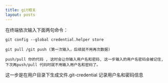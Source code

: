 ```yaml
---
title: git相关
layout: posts
---
```




在终端依次输入下面两句命令：

```
git config --global credential.helper store

git pull /git push (第一次输入，后续就不用再次数据)

push/pull 你的代码 , 这时会让你输入用户名和密码, 这一步输入的用户名密码会被记住, 下次再push/pull 代码时就不用输入用户名和密码了。
```

 这一步是在用户目录下生成文件.git-credential 记录用户名和密码信息